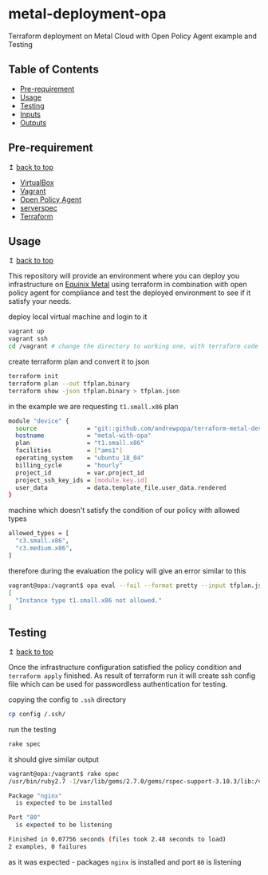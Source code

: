 # metal-deployment-opa
Terraform deployment on Metal Cloud with Open Policy Agent example and Testing

## Table of Contents
- [Pre-requirement](#pre-requirements)
- [Usage](#usage)
- [Testing](#testing)
- [Inputs](#inputs)
- [Outputs](#outputs)

## Pre-requirement


↥ [back to top](#table-of-contents)

- [VirtualBox](https://www.virtualbox.org/)
- [Vagrant](https://www.vagrantup.com/)
- [Open Policy Agent](https://www.openpolicyagent.org/)
- [serverspec](https://serverspec.org/)
- [Terraform](https://serverspec.org/)

## Usage

↥ [back to top](#table-of-contents)

This repository will provide an environment where you can deploy you infrastructure on [Equinix Metal](https://console.equinix.com/) using terraform in combination with open policy agent for compliance and test the deployed environment to see if it satisfy your needs.

deploy local virtual machine and login to it
```bash
vagrant up
vagrant ssh
cd /vagrant # change the directory to working one, with terraform code
```

create terraform plan and convert it to json
```bash
terraform init
terraform plan --out tfplan.binary
terraform show -json tfplan.binary > tfplan.json
```

in the example we are requesting `t1.small.x86` plan
```bash
module "device" {
  source              = "git::github.com/andrewpopa/terraform-metal-device.git"
  hostname            = "metal-with-opa"
  plan                = "t1.small.x86"
  facilities          = ["ams1"]
  operating_system    = "ubuntu_18_04"
  billing_cycle       = "hourly"
  project_id          = var.project_id
  project_ssh_key_ids = [module.key.id]
  user_data           = data.template_file.user_data.rendered
}
```
machine which doesn't satisfy the condition of our policy with allowed types
```bash
allowed_types = [
  "c3.small.x86",
  "c3.medium.x86",
]
```
therefore during the evaluation the policy will give an error similar to this
```bash
vagrant@opa:/vagrant$ opa eval --fail --format pretty --input tfplan.json --data policy/ data.terraform.deny
[
  "Instance type t1.small.x86 not allowed."
]
```

## Testing

↥ [back to top](#table-of-contents)

Once the infrastructure configuration satisfied the policy condition and `terraform apply` finished. As result of terraform run it will create ssh config file which can be used for passwordless authentication for testing.

copying the config to `.ssh` directory
```bash
cp config /.ssh/
```

run the testing
```bash
rake spec
```
it should give similar output 

```bash
vagrant@opa:/vagrant$ rake spec
/usr/bin/ruby2.7 -I/var/lib/gems/2.7.0/gems/rspec-support-3.10.3/lib:/var/lib/gems/2.7.0/gems/rspec-core-3.10.1/lib /var/lib/gems/2.7.0/gems/rspec-core-3.10.1/exe/rspec --pattern spec/terraform.radacina.xyz/\*_spec.rb

Package "nginx"
  is expected to be installed

Port "80"
  is expected to be listening

Finished in 0.07756 seconds (files took 2.48 seconds to load)
2 examples, 0 failures
```

as it was expected - packages `nginx` is installed and port `80` is listening